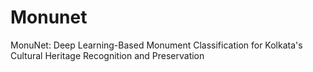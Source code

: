# Monunet
MonuNet: Deep Learning-Based Monument Classification for Kolkata's Cultural Heritage Recognition and Preservation
